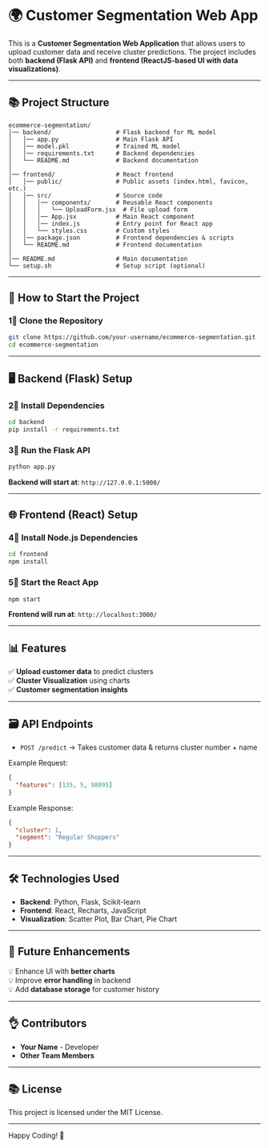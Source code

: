 # 🌍 Customer Segmentation Web App

This is a **Customer Segmentation Web Application** that allows users to upload customer data and receive cluster predictions. The project includes both **backend (Flask API)** and **frontend (ReactJS-based UI with data visualizations)**.

---

## 📚 Project Structure

```
ecommerce-segmentation/
│── backend/                  # Flask backend for ML model
│   │── app.py                # Main Flask API
│   │── model.pkl             # Trained ML model
│   │── requirements.txt      # Backend dependencies
│   └── README.md             # Backend documentation
│
│── frontend/                 # React frontend
│   │── public/               # Public assets (index.html, favicon, etc.)
│   │── src/                  # Source code
│   │   │── components/       # Reusable React components
│   │   │   └── UploadForm.jsx  # File upload form
│   │   │── App.jsx           # Main React component
│   │   │── index.js          # Entry point for React app
│   │   └── styles.css        # Custom styles
│   │── package.json          # Frontend dependencies & scripts
│   └── README.md             # Frontend documentation
│
│── README.md                 # Main documentation
└── setup.sh                  # Setup script (optional)
```

---

## 🚀 How to Start the Project

### **1⃣ Clone the Repository**
```sh
git clone https://github.com/your-username/ecommerce-segmentation.git
cd ecommerce-segmentation
```

---

## 🖥 Backend (Flask) Setup
### **2⃣ Install Dependencies**
```sh
cd backend
pip install -r requirements.txt
```

### **3⃣ Run the Flask API**
```sh
python app.py
```
**Backend will start at**: `http://127.0.0.1:5000/`

---

## 🌐 Frontend (React) Setup
### **4⃣ Install Node.js Dependencies**
```sh
cd frontend
npm install
```

### **5⃣ Start the React App**
```sh
npm start
```
**Frontend will run at**: `http://localhost:3000/`

---

## 📊 Features
✅ **Upload customer data** to predict clusters  
✅ **Cluster Visualization** using charts  
✅ **Customer segmentation insights**  

---

## 🗃 API Endpoints
- `POST /predict` → Takes customer data & returns cluster number + name

Example Request:
```json
{
  "features": [135, 5, 98095]
}
```
Example Response:
```json
{
  "cluster": 1,
  "segment": "Regular Shoppers"
}
```

---

## 🛠 Technologies Used
- **Backend**: Python, Flask, Scikit-learn  
- **Frontend**: React, Recharts, JavaScript  
- **Visualization**: Scatter Plot, Bar Chart, Pie Chart  

---

## 🎯 Future Enhancements
💡 Enhance UI with **better charts**  
💡 Improve **error handling** in backend  
💡 Add **database storage** for customer history  

---

## 👌 Contributors
- **Your Name** - Developer  
- **Other Team Members**  

---

## 📚 License
This project is licensed under the MIT License.

---

Happy Coding! 🚀

